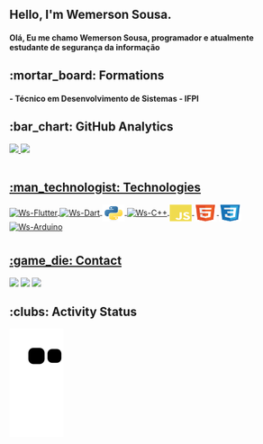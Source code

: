 ## Hello, I'm Wemerson Sousa.
<h4>Olá, Eu me chamo Wemerson Sousa, programador e atualmente estudante de segurança da informação</h4>

<div aling="left">
 <h2>:mortar_board: Formations</h2>
   <h4>- Técnico em Desenvolvimento de Sistemas - IFPI</h4>
</div>
 
<div align="left">
<h2>:bar_chart: GitHub Analytics</h2>
  <a href="https://github.com/Wemers0n">
  <img height="180em" src="https://github-readme-stats.vercel.app/api?username=Wemers0n&show_icons=true&theme=dark&include_all_commits=true&count_private=true"/>
  <img height="180em" src="https://github-readme-stats.vercel.app/api/top-langs/?username=Wemers0n&layout=compact&langs_count=8&theme=dark"/>
</div>


<div style="display: inline_block"><br>
<h2>:man_technologist: Technologies</h2> 
  <img align="center" alt="Ws-Flutter" height="30" width="40" src="https://cdn.jsdelivr.net/gh/devicons/devicon/icons/flutter/flutter-original.svg">
  <img align="center" alt="Ws-Dart" height="30" width="40" src="https://cdn.jsdelivr.net/gh/devicons/devicon/icons/dart/dart-original.svg"> 
  <img align="center" alt="Ws-Python" height="30" width="40" src="https://raw.githubusercontent.com/devicons/devicon/master/icons/python/python-original.svg">

  
  <img align="center" alt="Ws-C++" height="30" width="40" src="https://cdn.jsdelivr.net/gh/devicons/devicon/icons/cplusplus/cplusplus-original.svg">
  <img align="center" alt="Ws-Js" height="30" width="40" src="https://raw.githubusercontent.com/devicons/devicon/master/icons/javascript/javascript-plain.svg">
  <img align="center" alt="Ws-HTML" height="30" width="40" src="https://raw.githubusercontent.com/devicons/devicon/master/icons/html5/html5-original.svg">
  <img align="center" alt="Ws-CSS" height="30" width="40" src="https://raw.githubusercontent.com/devicons/devicon/master/icons/css3/css3-original.svg">
  <img align="center" alt="Ws-Arduino" height="30" width="40" src="https://cdn.jsdelivr.net/gh/devicons/devicon/icons/arduino/arduino-original.svg">
</div>

  #
<div> 
<h2>:game_die: Contact</h2> 
  <a href="https://instagram.com/_.wemers0n._" target="_blank"><img src="https://img.shields.io/badge/-Instagram-%23E4405F?style=for-the-badge&logo=instagram&logoColor=white" target="_blank"></a>
 <a href="" target="_blank"><img src="https://img.shields.io/badge/Discord-7289DA?style=for-the-badge&logo=discord&logoColor=white" target="_blank"></a> 
  <a href = "mailto:lince8k@gmail.com"><img src="https://img.shields.io/badge/-Gmail-%23333?style=for-the-badge&logo=gmail&logoColor=white" target="_blank"></a> 
  </div>
  
 <h2>:clubs: Activity Status</h2>
 <div>
  
  ![Snake animation](https://github.com/Wemers0n/Wemers0n/blob/output/github-contribution-grid-snake.svg)

 </div>
